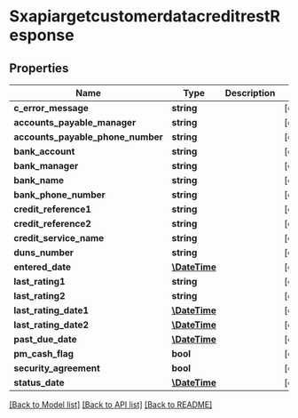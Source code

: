 # SxapiargetcustomerdatacreditrestResponse

## Properties
Name | Type | Description | Notes
------------ | ------------- | ------------- | -------------
**c_error_message** | **string** |  | [optional] 
**accounts_payable_manager** | **string** |  | [optional] 
**accounts_payable_phone_number** | **string** |  | [optional] 
**bank_account** | **string** |  | [optional] 
**bank_manager** | **string** |  | [optional] 
**bank_name** | **string** |  | [optional] 
**bank_phone_number** | **string** |  | [optional] 
**credit_reference1** | **string** |  | [optional] 
**credit_reference2** | **string** |  | [optional] 
**credit_service_name** | **string** |  | [optional] 
**duns_number** | **string** |  | [optional] 
**entered_date** | [**\DateTime**](\DateTime.md) |  | [optional] 
**last_rating1** | **string** |  | [optional] 
**last_rating2** | **string** |  | [optional] 
**last_rating_date1** | [**\DateTime**](\DateTime.md) |  | [optional] 
**last_rating_date2** | [**\DateTime**](\DateTime.md) |  | [optional] 
**past_due_date** | [**\DateTime**](\DateTime.md) |  | [optional] 
**pm_cash_flag** | **bool** |  | [optional] 
**security_agreement** | **bool** |  | [optional] 
**status_date** | [**\DateTime**](\DateTime.md) |  | [optional] 

[[Back to Model list]](../README.md#documentation-for-models) [[Back to API list]](../README.md#documentation-for-api-endpoints) [[Back to README]](../README.md)


